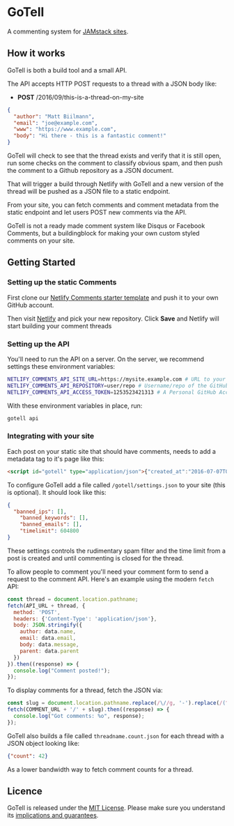 # GoTell

A commenting system for [JAMstack sites](https://jamstack.org).

## How it works

GoTell is both a build tool and a small API.

The API accepts HTTP POST requests to a thread with a JSON body like:

* **POST** /2016/09/this-is-a-thread-on-my-site

```json
{
  "author": "Matt Biilmann",
  "email": "joe@example.com",
  "www": "https://www.example.com",
  "body": "Hi there - this is a fantastic comment!"
}
```

GoTell will check to see that the thread exists and verify that it is
still open, run some checks on the comment to classify obvious spam, and then push
the comment to a Github repository as a JSON document.

That will trigger a build through Netlify with GoTell and a new version
of the thread will be pushed as a JSON file to a static endpoint.

From your site, you can fetch comments and comment metadata from the static endpoint
and let users POST new comments via the API.

GoTell is not a ready made comment system like Disqus or Facebook Comments,
but a buildingblock for making your own custom styled comments on your site.

## Getting Started

### Setting up the static Comments

First clone our [Netlify Comments starter template](https://github.com/netlify/netlify-comments-starter) and push it to your own GitHub account.

Then visit [Netlify](https://app.netlify.com/signup) and pick your new repository. Click **Save** and Netlify will start building your comment threads

### Setting up the API

You'll need to run the API on a server. On the server, we recommend settings these environment variables:

```bash
NETLIFY_COMMENTS_API_SITE_URL=https://mysite.example.com # URL to your static site
NETLIFY_COMMENTS_API_REPOSITORY=user/repo # Username/repo of the GitHub repository created from netliy-comments-starter
NETLIFY_COMMENTS_API_ACCESS_TOKEN=1253523421313 # A Personal GitHub Access Token with write permissions to the repository
```

With these environment variables in place, run:

```bash
gotell api
```

### Integrating with your site

Each post on your static site that should have comments, needs to add a metadata tag to it's page like this:

```html
<script id="gotell" type="application/json">{"created_at":"2016-07-07T08:20:36Z"}</script>
```

To configure GoTell add a file called `/gotell/settings.json` to your site (this is optional). It should look like this:

```json
{
  "banned_ips": [],
	"banned_keywords": [],
	"banned_emails": [],
	"timelimit": 604800
}
```

These settings controls the rudimentary spam filter and the time limit from a post is created and until
commenting is closed for the thread.

To allow people to comment you'll need your comment form to send a request to the comment API. Here's an
example using the modern `fetch` API:

```js
const thread = document.location.pathname;
fetch(API_URL + thread, {
  method: 'POST',
  headers: {'Content-Type': 'application/json'},
  body: JSON.stringify({
    author: data.name,
    email: data.email,
    body: data.message,
    parent: data.parent
  })
}).then((response) => {
  console.log("Comment posted!");
});
```

To display comments for a thread, fetch the JSON via:

```js
const slug = document.location.pathname.replace(/\//g, '-').replace(/(^-|-$)/g, '') + '.json';
fetch(COMMENT_URL + '/' + slug).then((response) => {
  console.log("Got comments: %o", response);
});
```

GoTell also builds a file called `threadname.count.json` for each thread with a JSON
object looking like:

```json
{"count": 42}
```

As a lower bandwidth way to fetch comment counts for a thread.

## Licence

GoTell is released under the [MIT License](LICENSE).
Please make sure you understand its [implications and guarantees](https://writing.kemitchell.com/2016/09/21/MIT-License-Line-by-Line.html).
